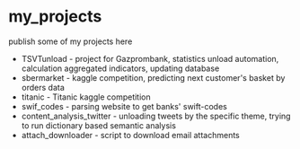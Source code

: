# my_projects
publish some of my projects here
- TSVTunload - project for Gazprombank, statistics unload automation, calculation aggregated indicators, updating database
- sbermarket - kaggle competition, predicting next customer's basket by orders data
- titanic - Titanic kaggle competition
- swif_codes - parsing website to get banks' swift-codes
- content_analysis_twitter - unloading tweets by the specific theme, trying to run dictionary based semantic analysis
- attach_downloader - script to download email attachments
